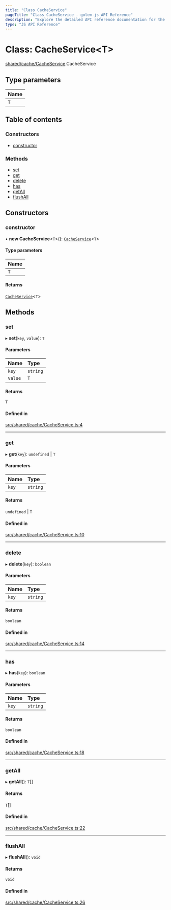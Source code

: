 ```yaml
---
title: "Class CacheService"
pageTitle: "Class CacheService - golem-js API Reference"
description: "Explore the detailed API reference documentation for the Class CacheService within the golem-js SDK for the Golem Network."
type: "JS API Reference"
---
```

# Class: CacheService\<T\>

[shared/cache/CacheService](../modules/shared_cache_CacheService).CacheService

## Type parameters

| Name |
| :------ |
| `T` |

## Table of contents

### Constructors

- [constructor](shared_cache_CacheService.CacheService#constructor)

### Methods

- [set](shared_cache_CacheService.CacheService#set)
- [get](shared_cache_CacheService.CacheService#get)
- [delete](shared_cache_CacheService.CacheService#delete)
- [has](shared_cache_CacheService.CacheService#has)
- [getAll](shared_cache_CacheService.CacheService#getall)
- [flushAll](shared_cache_CacheService.CacheService#flushall)

## Constructors

### constructor

• **new CacheService**\<`T`\>(): [`CacheService`](shared_cache_CacheService.CacheService)\<`T`\>

#### Type parameters

| Name |
| :------ |
| `T` |

#### Returns

[`CacheService`](shared_cache_CacheService.CacheService)\<`T`\>

## Methods

### set

▸ **set**(`key`, `value`): `T`

#### Parameters

| Name | Type |
| :------ | :------ |
| `key` | `string` |
| `value` | `T` |

#### Returns

`T`

#### Defined in

[src/shared/cache/CacheService.ts:4](https://github.com/golemfactory/golem-js/blob/570126bc/src/shared/cache/CacheService.ts#L4)

___

### get

▸ **get**(`key`): `undefined` \| `T`

#### Parameters

| Name | Type |
| :------ | :------ |
| `key` | `string` |

#### Returns

`undefined` \| `T`

#### Defined in

[src/shared/cache/CacheService.ts:10](https://github.com/golemfactory/golem-js/blob/570126bc/src/shared/cache/CacheService.ts#L10)

___

### delete

▸ **delete**(`key`): `boolean`

#### Parameters

| Name | Type |
| :------ | :------ |
| `key` | `string` |

#### Returns

`boolean`

#### Defined in

[src/shared/cache/CacheService.ts:14](https://github.com/golemfactory/golem-js/blob/570126bc/src/shared/cache/CacheService.ts#L14)

___

### has

▸ **has**(`key`): `boolean`

#### Parameters

| Name | Type |
| :------ | :------ |
| `key` | `string` |

#### Returns

`boolean`

#### Defined in

[src/shared/cache/CacheService.ts:18](https://github.com/golemfactory/golem-js/blob/570126bc/src/shared/cache/CacheService.ts#L18)

___

### getAll

▸ **getAll**(): `T`[]

#### Returns

`T`[]

#### Defined in

[src/shared/cache/CacheService.ts:22](https://github.com/golemfactory/golem-js/blob/570126bc/src/shared/cache/CacheService.ts#L22)

___

### flushAll

▸ **flushAll**(): `void`

#### Returns

`void`

#### Defined in

[src/shared/cache/CacheService.ts:26](https://github.com/golemfactory/golem-js/blob/570126bc/src/shared/cache/CacheService.ts#L26)
